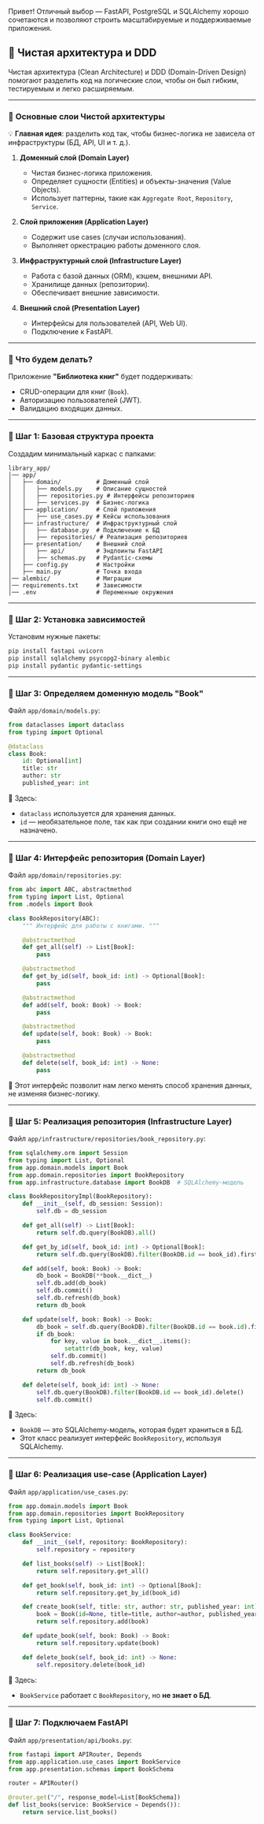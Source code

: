 Привет! Отличный выбор — FastAPI, PostgreSQL и SQLAlchemy хорошо сочетаются и позволяют строить масштабируемые и поддерживаемые приложения.  

## 🔹 **Чистая архитектура и DDD**  
Чистая архитектура (Clean Architecture) и DDD (Domain-Driven Design) помогают разделить код на логические слои, чтобы он был гибким, тестируемым и легко расширяемым.  

---

### 📌 **Основные слои Чистой архитектуры**  
💡 **Главная идея**: разделить код так, чтобы бизнес-логика не зависела от инфраструктуры (БД, API, UI и т. д.).

1. **Доменный слой (Domain Layer)**
   - Чистая бизнес-логика приложения.
   - Определяет сущности (Entities) и объекты-значения (Value Objects).
   - Использует паттерны, такие как `Aggregate Root`, `Repository`, `Service`.

2. **Слой приложения (Application Layer)**
   - Содержит use cases (случаи использования).
   - Выполняет оркестрацию работы доменного слоя.

3. **Инфраструктурный слой (Infrastructure Layer)**
   - Работа с базой данных (ORM), кэшем, внешними API.
   - Хранилище данных (репозитории).
   - Обеспечивает внешние зависимости.

4. **Внешний слой (Presentation Layer)**
   - Интерфейсы для пользователей (API, Web UI).
   - Подключение к FastAPI.

---

### 📌 **Что будем делать?**
Приложение **"Библиотека книг"** будет поддерживать:
- CRUD-операции для книг (`Book`).
- Авторизацию пользователей (JWT).
- Валидацию входящих данных.

---

### 📌 **Шаг 1: Базовая структура проекта**  
Создадим минимальный каркас с папками:

```
library_app/
│── app/
│   ├── domain/          # Доменный слой
│   │   ├── models.py    # Описание сущностей
│   │   ├── repositories.py # Интерфейсы репозиториев
│   │   ├── services.py  # Бизнес-логика
│   ├── application/     # Слой приложения
│   │   ├── use_cases.py # Кейсы использования
│   ├── infrastructure/  # Инфраструктурный слой
│   │   ├── database.py  # Подключение к БД
│   │   ├── repositories/ # Реализация репозиториев
│   ├── presentation/    # Внешний слой
│   │   ├── api/         # Эндпоинты FastAPI
│   │   ├── schemas.py   # Pydantic-схемы
│   ├── config.py        # Настройки
│   ├── main.py          # Точка входа
│── alembic/             # Миграции
│── requirements.txt     # Зависимости
│── .env                 # Переменные окружения
```

---

### 📌 **Шаг 2: Установка зависимостей**
Установим нужные пакеты:

```sh
pip install fastapi uvicorn
pip install sqlalchemy psycopg2-binary alembic
pip install pydantic pydantic-settings
```

---

### 📌 **Шаг 3: Определяем доменную модель "Book"**  
Файл `app/domain/models.py`:

```python
from dataclasses import dataclass
from typing import Optional

@dataclass
class Book:
    id: Optional[int]
    title: str
    author: str
    published_year: int
```

📌 Здесь:
- `dataclass` используется для хранения данных.
- `id` — необязательное поле, так как при создании книги оно ещё не назначено.

---

### 📌 **Шаг 4: Интерфейс репозитория (Domain Layer)**
Файл `app/domain/repositories.py`:

```python
from abc import ABC, abstractmethod
from typing import List, Optional
from .models import Book

class BookRepository(ABC):
    """ Интерфейс для работы с книгами. """

    @abstractmethod
    def get_all(self) -> List[Book]:
        pass

    @abstractmethod
    def get_by_id(self, book_id: int) -> Optional[Book]:
        pass

    @abstractmethod
    def add(self, book: Book) -> Book:
        pass

    @abstractmethod
    def update(self, book: Book) -> Book:
        pass

    @abstractmethod
    def delete(self, book_id: int) -> None:
        pass
```

📌 Этот интерфейс позволит нам легко менять способ хранения данных, не изменяя бизнес-логику.

---

### 📌 **Шаг 5: Реализация репозитория (Infrastructure Layer)**
Файл `app/infrastructure/repositories/book_repository.py`:

```python
from sqlalchemy.orm import Session
from typing import List, Optional
from app.domain.models import Book
from app.domain.repositories import BookRepository
from app.infrastructure.database import BookDB  # SQLAlchemy-модель

class BookRepositoryImpl(BookRepository):
    def __init__(self, db_session: Session):
        self.db = db_session

    def get_all(self) -> List[Book]:
        return self.db.query(BookDB).all()

    def get_by_id(self, book_id: int) -> Optional[Book]:
        return self.db.query(BookDB).filter(BookDB.id == book_id).first()

    def add(self, book: Book) -> Book:
        db_book = BookDB(**book.__dict__)
        self.db.add(db_book)
        self.db.commit()
        self.db.refresh(db_book)
        return db_book

    def update(self, book: Book) -> Book:
        db_book = self.db.query(BookDB).filter(BookDB.id == book.id).first()
        if db_book:
            for key, value in book.__dict__.items():
                setattr(db_book, key, value)
            self.db.commit()
            self.db.refresh(db_book)
        return db_book

    def delete(self, book_id: int) -> None:
        self.db.query(BookDB).filter(BookDB.id == book_id).delete()
        self.db.commit()
```

📌 Здесь:
- `BookDB` — это SQLAlchemy-модель, которая будет храниться в БД.
- Этот класс реализует интерфейс `BookRepository`, используя SQLAlchemy.

---

### 📌 **Шаг 6: Реализация use-case (Application Layer)**
Файл `app/application/use_cases.py`:

```python
from app.domain.models import Book
from app.domain.repositories import BookRepository
from typing import List, Optional

class BookService:
    def __init__(self, repository: BookRepository):
        self.repository = repository

    def list_books(self) -> List[Book]:
        return self.repository.get_all()

    def get_book(self, book_id: int) -> Optional[Book]:
        return self.repository.get_by_id(book_id)

    def create_book(self, title: str, author: str, published_year: int) -> Book:
        book = Book(id=None, title=title, author=author, published_year=published_year)
        return self.repository.add(book)

    def update_book(self, book: Book) -> Book:
        return self.repository.update(book)

    def delete_book(self, book_id: int) -> None:
        self.repository.delete(book_id)
```

📌 Здесь:
- `BookService` работает с `BookRepository`, но **не знает о БД**.

---

### 📌 **Шаг 7: Подключаем FastAPI**
Файл `app/presentation/api/books.py`:

```python
from fastapi import APIRouter, Depends
from app.application.use_cases import BookService
from app.presentation.schemas import BookSchema

router = APIRouter()

@router.get("/", response_model=List[BookSchema])
def list_books(service: BookService = Depends()):
    return service.list_books()
```

